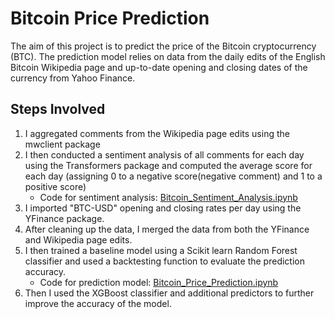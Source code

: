 # Bitcoin Price Prediction
The aim of this project is to predict the price of the Bitcoin cryptocurrency (BTC). The prediction model relies on data from the daily edits of the English Bitcoin Wikipedia page and up-to-date opening and closing dates of the currency from Yahoo Finance.

## Steps Involved
1. I aggregated comments from the Wikipedia page edits using the mwclient package
2. I then conducted a sentiment analysis of all comments for each day using the Transformers package and computed the average score for each day (assigning 0 to a negative score(negative comment) and 1 to a positive score)
   - Code for sentiment analysis: [Bitcoin_Sentiment_Analysis.ipynb](https://github.com/jamesodukoya/BitcoinPricePrediction/blob/main/Bitcoin_Sentiment_Analysis.ipynb)
3. I imported "BTC-USD" opening and closing rates per day using the YFinance package.
4. After cleaning up the data, I merged the data from both the YFinance and Wikipedia page edits.
5. I then trained a baseline model using a Scikit learn Random Forest classifier and used a backtesting function to evaluate the prediction accuracy.
   - Code for prediction model: [Bitcoin_Price_Prediction.ipynb](https://github.com/jamesodukoya/BitcoinPricePrediction/blob/main/Bitcoin_Price_Prediction.ipynb)
7. Then I used the XGBoost classifier and additional predictors to further improve the accuracy of the model.
